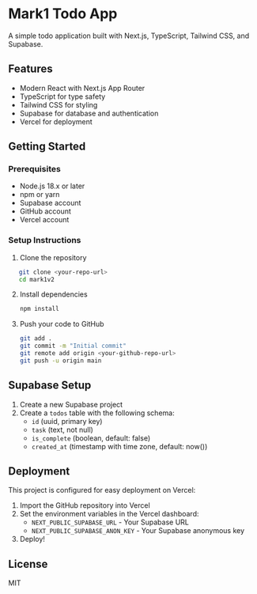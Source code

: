 # Mark1 Todo App

A simple todo application built with Next.js, TypeScript, Tailwind CSS, and Supabase.

## Features

- Modern React with Next.js App Router
- TypeScript for type safety
- Tailwind CSS for styling
- Supabase for database and authentication
- Vercel for deployment

## Getting Started

### Prerequisites

- Node.js 18.x or later
- npm or yarn
- Supabase account
- GitHub account
- Vercel account

### Setup Instructions

1. Clone the repository
```bash
   git clone <your-repo-url>
   cd mark1v2
   ```

2. Install dependencies
   ```bash
   npm install
   ```

3. Push your code to GitHub
   ```bash
   git add .
   git commit -m "Initial commit"
   git remote add origin <your-github-repo-url>
   git push -u origin main
   ```

## Supabase Setup

1. Create a new Supabase project
2. Create a `todos` table with the following schema:
   - `id` (uuid, primary key)
   - `task` (text, not null)
   - `is_complete` (boolean, default: false)
   - `created_at` (timestamp with time zone, default: now())

## Deployment

This project is configured for easy deployment on Vercel:

1. Import the GitHub repository into Vercel
2. Set the environment variables in the Vercel dashboard:
   - `NEXT_PUBLIC_SUPABASE_URL` - Your Supabase URL
   - `NEXT_PUBLIC_SUPABASE_ANON_KEY` - Your Supabase anonymous key
3. Deploy!

## License

MIT
